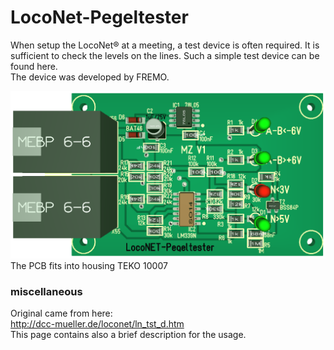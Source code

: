 # LocoNet-Pegeltester

When setup the LocoNet® at a meeting, a test device is often required. It is sufficient to check the levels on the lines. Such a simple test device can be found here.<br>
The device was developed by FREMO.

![PCB from LocoNet-Leveltester](/Images/LocoNet-Pegeltester.png)<br>
The PCB fits into housing TEKO 10007<br>

### miscellaneous
Original came from here:<br>
http://dcc-mueller.de/loconet/ln_tst_d.htm<br>
This page contains also a brief description for the usage.
